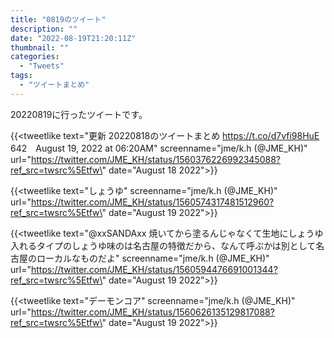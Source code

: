 ```yaml
---
title: "0819のツイート"
description: ""
date: "2022-08-19T21:20:11Z"
thumbnail: ""
categories:
  - "Tweets"
tags:
  - "ツイートまとめ"
---
```

20220819に行ったツイートです。
<!--more-->
{{<tweetlike text=\"更新 20220818のツイートまとめ https://t.co/d7vfi98HuE 642　August 19, 2022 at 06:20AM\" screenname=\"jme/k.h (@JME_KH)\" url=\"https://twitter.com/JME_KH/status/1560376226992345088?ref_src=twsrc%5Etfw\" date=\"August 18 2022\">}}

{{<tweetlike text=\"しょうゆ\" screenname=\"jme/k.h (@JME_KH)\" url=\"https://twitter.com/JME_KH/status/1560574317481512960?ref_src=twsrc%5Etfw\" date=\"August 19 2022\">}}

{{<tweetlike text=\"@xxSANDAxx 焼いてから塗るんじゃなくて生地にしょうゆ入れるタイプのしょうゆ味のは名古屋の特徴だから、なんて呼ぶかは別として名古屋のローカルなものだよ\" screenname=\"jme/k.h (@JME_KH)\" url=\"https://twitter.com/JME_KH/status/1560594476691001344?ref_src=twsrc%5Etfw\" date=\"August 19 2022\">}}

{{<tweetlike text=\"デーモンコア\" screenname=\"jme/k.h (@JME_KH)\" url=\"https://twitter.com/JME_KH/status/1560626135129817088?ref_src=twsrc%5Etfw\" date=\"August 19 2022\">}}

